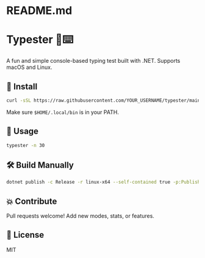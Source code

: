 # README.md
# Typester 🧠⌨️

A fun and simple console-based typing test built with .NET. Supports macOS and Linux.

## 🚀 Install

```bash
curl -sSL https://raw.githubusercontent.com/YOUR_USERNAME/typester/main/install.sh | bash
```

Make sure `$HOME/.local/bin` is in your PATH.

## 📝 Usage

```bash
typester -n 30
```

## 🛠️ Build Manually

```bash
dotnet publish -c Release -r linux-x64 --self-contained true -p:PublishSingleFile=true
```

## 💥 Contribute
Pull requests welcome! Add new modes, stats, or features.

## 📄 License
MIT
